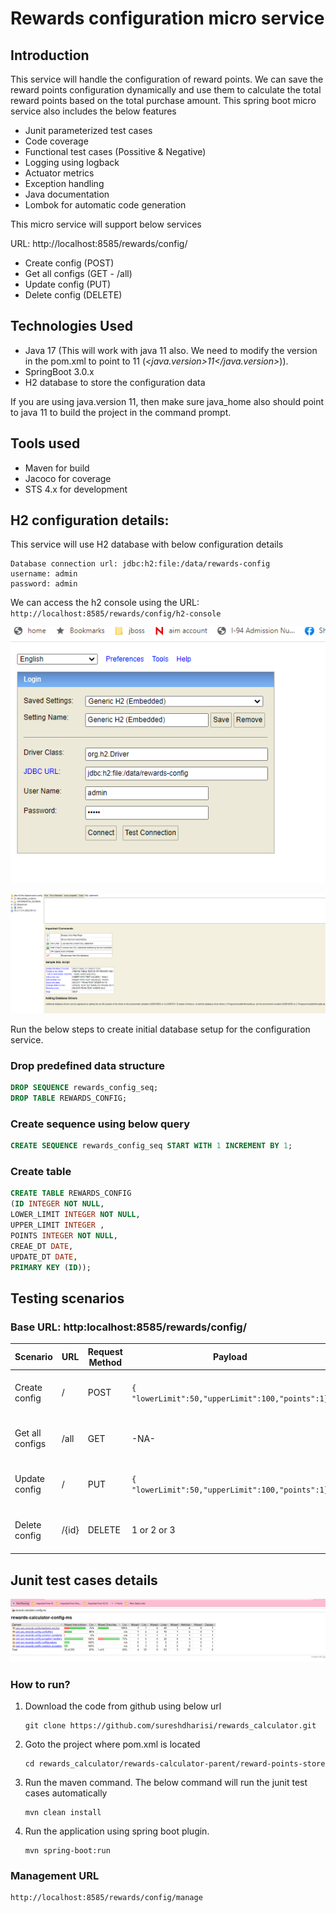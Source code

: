 # Rewards configuration micro service

## Introduction

This service will handle the configuration of reward points. We can save the reward points configuration dynamically and use them to calculate the total reward points based on the total purchase amount. This spring boot micro service also includes the below features

- Junit parameterized test cases
- Code coverage 
- Functional test cases (Possitive & Negative)
- Logging using logback
- Actuator metrics
- Exception handling
- Java documentation
- Lombok for automatic code generation

This micro service will support below services

URL: http://localhost:8585/rewards/config/

- Create config (POST)
- Get all configs (GET - /all)
- Update config (PUT)
- Delete config (DELETE)

## Technologies Used

- Java 17 (This will work with java 11 also. We need to modify the version in the pom.xml to point to 11 (_<java.version>11</java.version>_)).
- SpringBoot 3.0.x
- H2 database to store the configuration data

If you are using java.version 11, then make sure java_home also should point to java 11 to build the project in the command prompt.

## Tools used

- Maven for build
- Jacoco for coverage
- STS 4.x for development


## H2 configuration details:

This service will use H2 database with below configuration details

```
Database connection url: jdbc:h2:file:/data/rewards-config
username: admin
password: admin
```

We can access the h2 console using the URL: ```http://localhost:8585/rewards/config/h2-console```

![alt text](https://github.com/sureshdharisi/rewards_calculator/blob/develop/rewards-calculator-parent/reward-points-store/h2console_login.PNG?raw=true)

![alt text](https://github.com/sureshdharisi/rewards_calculator/blob/develop/rewards-calculator-parent/reward-points-store/h2console_home.PNG?raw=true)

Run the below steps to create initial database setup for the configuration service.

### Drop predefined data structure


```sql
DROP SEQUENCE rewards_config_seq;
DROP TABLE REWARDS_CONFIG;
```
### Create sequence using below query
```sql
CREATE SEQUENCE rewards_config_seq START WITH 1 INCREMENT BY 1;
```
### Create table
```sql
CREATE TABLE REWARDS_CONFIG
(ID INTEGER NOT NULL,
LOWER_LIMIT INTEGER NOT NULL,
UPPER_LIMIT INTEGER ,
POINTS INTEGER NOT NULL,
CREAE_DT DATE,
UPDATE_DT DATE,
PRIMARY KEY (ID));

```
## Testing scenarios

### Base URL: http:localhost:8585/rewards/config/

|Scenario|URL | Request Method | Payload | Response |
|---------|-----|-----------------|----------|-----------|
| Create config | / | POST | ``` { "lowerLimit":50,"upperLimit":100,"points":1} ``` | ``` {"id": 3,"lowerLimit": 50,"upperLimit": 100,"points": 1} ```|
| Get all configs | /all | GET | -NA- | ``` {"id": 3,"lowerLimit": 50,"upperLimit": 100,"points": 1} ```|
| Update config | / | PUT | ``` { "lowerLimit":50,"upperLimit":100,"points":1} ``` | ``` {"id": 3,"lowerLimit": 50,"upperLimit": 100,"points": 1} ```|
| Delete config | /{id} | DELETE | 1 or 2 or 3 | ``` {"message": "The configuration 1 is deleted successfully"} ```|


## Junit test cases details
![alt text](https://github.com/sureshdharisi/rewards_calculator/blob/develop/rewards-calculator-parent/reward-points-store/coverage.PNG?raw=true)



### How to run?
1. Download the code from github using below url

    ```
    git clone https://github.com/sureshdharisi/rewards_calculator.git
    ```
2. Goto the project where pom.xml is located 

    ```
    cd rewards_calculator/rewards-calculator-parent/reward-points-store
    ```
3. Run the maven command. The below command will run the junit test cases automatically

    ```
    mvn clean install
    ```
4. Run the application using spring boot plugin.

    ```
    mvn spring-boot:run
    ```
### Management URL

```
http://localhost:8585/rewards/config/manage
```
